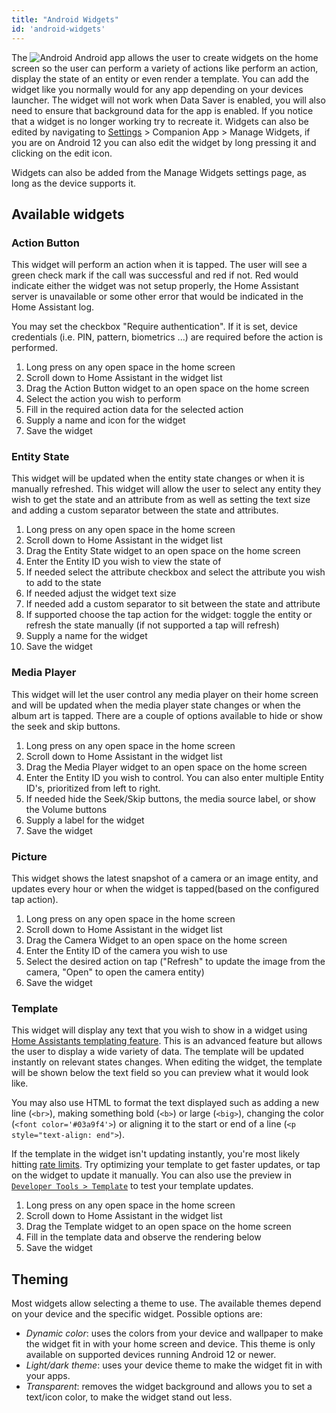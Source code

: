 ```yaml
---
title: "Android Widgets"
id: 'android-widgets'
---
```


The ![Android](/assets/android.svg) Android app allows the user to create widgets on the home screen so the user can perform a variety of actions like perform an action, display the state of an entity or even render a template. You can add the widget like you normally would for any app depending on your devices launcher. The widget will not work when Data Saver is enabled, you will also need to ensure that background data for the app is enabled. If you notice that a widget is no longer working try to recreate it. Widgets can also be edited by navigating to [Settings](https://my.home-assistant.io/redirect/config/) > Companion App > Manage Widgets, if you are on Android 12 you can also edit the widget by long pressing it and clicking on the edit icon.

Widgets can also be added from the Manage Widgets settings page, as long as the device supports it.

## Available widgets

### Action Button

This widget will perform an action when it is tapped. The user will see a green check mark if the call was successful and red if not. Red would indicate either the widget was not setup properly, the Home Assistant server is unavailable or some other error that would be indicated in the Home Assistant log.

You may set the checkbox "Require authentication". If it is set, device credentials (i.e. PIN, pattern, biometrics ...) are required before the action is performed.

1.  Long press on any open space in the home screen
2.  Scroll down to Home Assistant in the widget list
3.  Drag the Action Button widget to an open space on the home screen
4.  Select the action you wish to perform
5.  Fill in the required action data for the selected action
6.  Supply a name and icon for the widget
7.  Save the widget

### Entity State

This widget will be updated when the entity state changes or when it is manually refreshed. This widget will allow the user to select any entity they wish to get the state and an attribute from as well as setting the text size and adding a custom separator between the state and attributes.

1.  Long press on any open space in the home screen
2.  Scroll down to Home Assistant in the widget list
3.  Drag the Entity State widget to an open space on the home screen
4.  Enter the Entity ID you wish to view the state of
5.  If needed select the attribute checkbox and select the attribute you wish to add to the state
6.  If needed adjust the widget text size
7.  If needed add a custom separator to sit between the state and attribute
8.  If supported choose the tap action for the widget: toggle the entity or refresh the state manually (if not supported a tap will refresh)
9.  Supply a name for the widget
10.  Save the widget


### Media Player

This widget will let the user control any media player on their home screen and will be updated when the media player state changes or when the album art is tapped. There are a couple of options available to hide or show the seek and skip buttons.

1.  Long press on any open space in the home screen
2.  Scroll down to Home Assistant in the widget list
3.  Drag the Media Player widget to an open space on the home screen
4.  Enter the Entity ID you wish to control. You can also enter multiple Entity ID's, prioritized from left to right.
5.  If needed hide the Seek/Skip buttons, the media source label, or show the Volume buttons
6.  Supply a label for the widget
7.  Save the widget

### Picture

This widget shows the latest snapshot of a camera or an image entity, and updates every hour or when the widget is tapped(based on the configured tap action).

1.  Long press on any open space in the home screen
2.  Scroll down to Home Assistant in the widget list
3.  Drag the Camera Widget to an open space on the home screen
4.  Enter the Entity ID of the camera you wish to use
5.  Select the desired action on tap ("Refresh" to update the image from the camera, "Open" to open the camera entity)
6.  Save the widget

### Template

This widget will display any text that you wish to show in a widget using [Home Assistants templating feature](https://www.home-assistant.io/docs/configuration/templating/). This is an advanced feature but allows the user to display a wide variety of data. The template will be updated instantly on relevant states changes. When editing the widget, the template will be shown below the text field so you can preview what it would look like.

You may also use HTML to format the text displayed such as adding a new line (`<br>`), making something bold (`<b>`) or large (`<big>`), changing the color (`<font color='#03a9f4'>`) or aligning it to the start or end of a line (`<p style="text-align: end">`).

If the template in the widget isn't updating instantly, you're most likely hitting [rate limits](https://www.home-assistant.io/integrations/template/#rate-limiting-updates). Try optimizing your template to get faster updates, or tap on the widget to update it manually. You can also use the preview in [`Developer Tools > Template`](https://my.home-assistant.io/redirect/developer_template/) to test your template updates.

1.  Long press on any open space in the home screen
2.  Scroll down to Home Assistant in the widget list
3.  Drag the Template widget to an open space on the home screen
4.  Fill in the template data and observe the rendering below
5.  Save the widget

## Theming

Most widgets allow selecting a theme to use. The available themes depend on your device and the specific widget. Possible options are:

 - *Dynamic color*: uses the colors from your device and wallpaper to make the widget fit in with your home screen and device. This theme is only available on supported devices running Android 12 or newer.
 - *Light/dark theme*: uses your device theme to make the widget fit in with your apps.
 - *Transparent*: removes the widget background and allows you to set a text/icon color, to make the widget stand out less.
